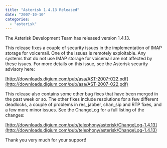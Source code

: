 ```yaml
---
title: "Asterisk 1.4.13 Released"
date: "2007-10-10"
categories: 
  - "asterisk"
---
```


The Asterisk Development Team has released version 1.4.13.

This release fixes a couple of security issues in the implementation of IMAP storage for voicemail. One of the issues is remotely exploitable. Any systems that do not use IMAP storage for voicemail are not affected by these issues. For more details on this issue, see the Asterisk security advisory here:

[http://downloads.digium.com/pub/asa/AST-2007-022.pdf](http://downloads.digium.com/pub/asa/AST-2007-022.pdf)

This release also contains some other bug fixes that have been merged in the past week or so. The other fixes include resolutions for a few different deadlocks, a couple of problems in res\_jabber, chan\_sip and RTP fixes, and a few more minor issues. See the ChangeLog for a full listing of the changes:

[http://downloads.digium.com/pub/telephony/asterisk/ChangeLog-1.4.13](http://downloads.digium.com/pub/telephony/asterisk/ChangeLog-1.4.13)

Thank you very much for your support!

